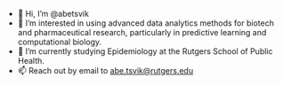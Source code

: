 - 👋 Hi, I’m @abetsvik
- 👀 I’m interested in using advanced data analytics methods for biotech and pharmaceutical research, particularly in predictive learning and computational biology.
- 🌱 I’m currently studying Epidemiology at the Rutgers School of Public Health.
- 📫 Reach out by email to abe.tsvik@rutgers.edu

<!---
abetsvik/abetsvik is a ✨ special ✨ repository because its `README.md` (this file) appears on your GitHub profile.
You can click the Preview link to take a look at your changes.
--->

